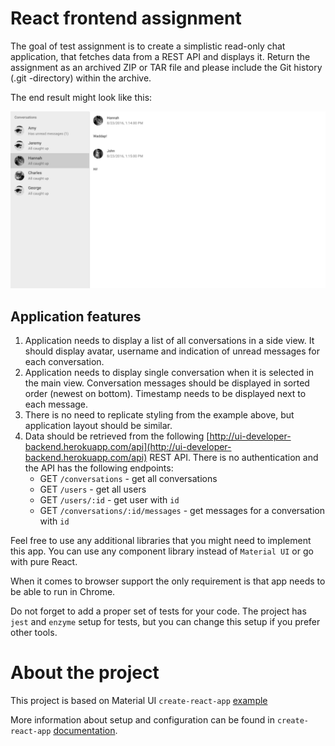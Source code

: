 # React frontend assignment

The goal of test assignment is to create a simplistic read-only chat application, that fetches data from a REST API and displays it. Return
the assignment as an archived ZIP or TAR file and please include the Git history (.git -directory) within the archive.

The end result might look like this:

![Chat app layout](/docs/app-layout.png?raw=true "Test assignment app layout")

## Application features

1. Application needs to display a list of all conversations in a side view.
It should display avatar, username and indication of unread messages for each conversation.
2. Application needs to display single conversation when it is selected in the main view.
Conversation messages should be displayed in sorted order (newest on bottom).
Timestamp needs to be displayed next to each message.
3. There is no need to replicate styling from the example above, but application layout should be similar.
5. Data should be retrieved from the following [http://ui-developer-backend.herokuapp.com/api](http://ui-developer-backend.herokuapp.com/api) REST API.
There is no authentication and the API has the following endpoints:
    * GET `/conversations` - get all conversations
    * GET `/users` - get all users
    * GET `/users/:id` - get user with `id`
    * GET `/conversations/:id/messages` - get messages for a conversation with `id`

Feel free to use any additional libraries that you might need to implement this app.
You can use any component library instead of `Material UI` or go with pure React.

When it comes to browser support the only requirement is that app needs to be able to run in Chrome.

Do not forget to add a proper set of tests for your code.
The project has `jest` and `enzyme` setup for tests, but you can change this setup if you prefer other tools.

# About the project

This project is based on Material UI `create-react-app` [example](https://github.com/mui-org/material-ui/tree/master/examples/create-react-app)

More information about setup and configuration can be found in `create-react-app` [documentation](https://facebook.github.io/create-react-app/docs/getting-started).

